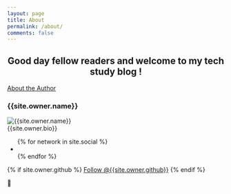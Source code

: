 ```yaml
---
layout: page
title: About
permalink: /about/
comments: false
---
```


<center><h2> Good day fellow readers and welcome to my tech study blog ! </h2></center>

<div class="read-more">
  <div class="read-more-header">
    <a href="{{ site.owner.site }}" class="read-more-btn">About the Author</a>
  </div><!-- /.read-more-header -->
  <div class="read-more-content author-info">
    <h3>{{site.owner.name}}</h3>
    <div class="author-container">
      <img class="author-img" src="{{site.url}}/{{site.owner.avatar}}" alt="{{site.owner.name}}" />
      <div class="author-bio">{{site.owner.bio}}</div>
    </div>
    <div class="author-share">
      <ul class="list-inline social-buttons">
        {% for network in site.social %}
          <li><a href="{{ network.url }}" target="_blank"><i class="fa fa-{{ network.title }} fa-fw"></i></a></li>
        {% endfor %}
      </ul>
      {% if site.owner.github %}
        <a aria-label="Follow @{{site.owner.github}} on GitHub" data-style="mega" href="https://github.com/{{site.owner.github}}" class="github-button">Follow @{{site.owner.github}}</a>
      {% endif %}
      <br>
    </div>
  </div>
</div>

:tada:

